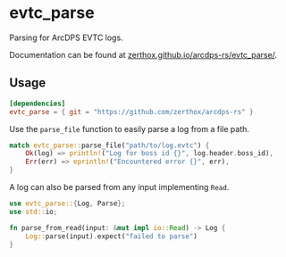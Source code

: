 # evtc_parse

Parsing for ArcDPS EVTC logs.

Documentation can be found at [zerthox.github.io/arcdps-rs/evtc_parse/](https://zerthox.github.io/arcdps-rs/evtc_parse/).

## Usage
```toml
[dependencies]
evtc_parse = { git = "https://github.com/zerthox/arcdps-rs" }
```

Use the `parse_file` function to easily parse a log from a file path.
```rs
match evtc_parse::parse_file("path/to/log.evtc") {
    Ok(log) => println!("Log for boss id {}", log.header.boss_id),
    Err(err) => eprintln!("Encountered error {}", err),
}
```

A log can also be parsed from any input implementing `Read`.
```rs
use evtc_parse::{Log, Parse};
use std::io;

fn parse_from_read(input: &mut impl io::Read) -> Log {
    Log::parse(input).expect("failed to parse")
}
```
